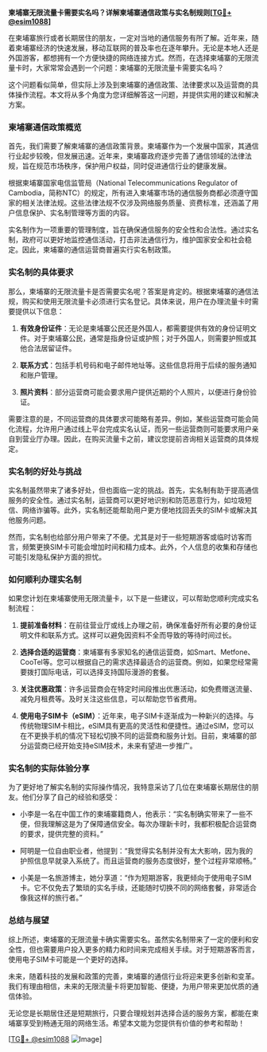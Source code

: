 **柬埔寨无限流量卡需要实名吗？详解柬埔寨通信政策与实名制规则[[TG💪+ @esim1088](https://t.me/s/esim1088)]**

在柬埔寨旅行或者长期居住的朋友，一定对当地的通信服务有所了解。近年来，随着柬埔寨经济的快速发展，移动互联网的普及率也在逐年攀升。无论是本地人还是外国游客，都想拥有一个方便快捷的网络连接方式。然而，在选择柬埔寨的无限流量卡时，大家常常会遇到一个问题：柬埔寨的无限流量卡需要实名吗？

这个问题看似简单，但实际上涉及到柬埔寨的通信政策、法律要求以及运营商的具体操作流程。本文将从多个角度为您详细解答这一问题，并提供实用的建议和解决方案。

### 柬埔寨通信政策概览

首先，我们需要了解柬埔寨的通信政策背景。柬埔寨作为一个发展中国家，其通信行业起步较晚，但发展迅速。近年来，柬埔寨政府逐步完善了通信领域的法律法规，旨在规范市场秩序，保护用户权益，同时促进通信行业的健康发展。

根据柬埔寨国家电信监管局（National Telecommunications Regulator of Cambodia，简称NTC）的规定，所有进入柬埔寨市场的通信服务商都必须遵守国家的相关法律法规。这些法律法规不仅涉及网络服务质量、资费标准，还涵盖了用户信息保护、实名制管理等方面的内容。

实名制作为一项重要的管理制度，旨在确保通信服务的安全性和合法性。通过实名制，政府可以更好地监控通信活动，打击非法通信行为，维护国家安全和社会稳定。因此，柬埔寨的通信运营商普遍实行实名制政策。

### 实名制的具体要求

那么，柬埔寨的无限流量卡是否需要实名呢？答案是肯定的。根据柬埔寨的通信法规，购买和使用无限流量卡必须进行实名登记。具体来说，用户在办理流量卡时需要提供以下信息：

1. **有效身份证件**：无论是柬埔寨公民还是外国人，都需要提供有效的身份证明文件。对于柬埔寨公民，通常是指身份证或护照；对于外国人，则需要护照或其他合法居留证件。
   
2. **联系方式**：包括手机号码和电子邮件地址等。这些信息将用于后续的服务通知和账户管理。

3. **照片资料**：部分运营商可能会要求用户提供近期的个人照片，以便进行身份验证。

需要注意的是，不同运营商的具体要求可能略有差异。例如，某些运营商可能会简化流程，允许用户通过线上平台完成实名认证，而另一些运营商则可能要求用户亲自到营业厅办理。因此，在购买流量卡之前，建议您提前咨询相关运营商的具体规定。

### 实名制的好处与挑战

实名制虽然带来了诸多好处，但也面临一定的挑战。首先，实名制有助于提高通信服务的安全性。通过实名制，运营商可以更好地识别和防范恶意行为，如垃圾短信、网络诈骗等。此外，实名制还能帮助用户更方便地找回丢失的SIM卡或解决其他服务问题。

然而，实名制也给部分用户带来了不便。尤其是对于一些短期游客或临时访客而言，频繁更换SIM卡可能会增加时间和精力成本。此外，个人信息的收集和存储也可能引发隐私保护方面的担忧。

### 如何顺利办理实名制

如果您计划在柬埔寨使用无限流量卡，以下是一些建议，可以帮助您顺利完成实名制流程：

1. **提前准备材料**：在前往营业厅或线上办理之前，确保准备好所有必要的身份证明文件和联系方式。这样可以避免因资料不全而导致的等待时间过长。

2. **选择合适的运营商**：柬埔寨有多家知名的通信运营商，如Smart、Metfone、CooTel等。您可以根据自己的需求选择最适合的运营商。例如，如果您经常需要拨打国际电话，可以选择支持国际漫游的套餐。

3. **关注优惠政策**：许多运营商会在特定时间段推出优惠活动，如免费赠送流量、减免月租费等。及时关注这些信息，可以帮助您节省费用。

4. **使用电子SIM卡（eSIM）**：近年来，电子SIM卡逐渐成为一种新兴的选择。与传统物理SIM卡相比，eSIM具有更高的灵活性和便捷性。通过eSIM，您可以在不更换手机的情况下轻松切换不同的运营商和服务计划。目前，柬埔寨的部分运营商已经开始支持eSIM技术，未来有望进一步推广。

### 实名制的实际体验分享

为了更好地了解实名制的实际操作情况，我特意采访了几位在柬埔寨长期居住的朋友。他们分享了自己的经验和感受：

- 小李是一名在中国工作的柬埔寨籍商人，他表示：“实名制确实带来了一些不便，但我理解这是为了保障通信安全。每次办理新卡时，我都积极配合运营商的要求，提供完整的资料。”

- 阿明是一位自由职业者，他提到：“我觉得实名制并没有太大影响，因为我的护照信息早就录入系统了。而且运营商的服务态度很好，整个过程非常顺畅。”

- 小美是一名旅游博主，她分享道：“作为短期游客，我更倾向于使用电子SIM卡。它不仅免去了繁琐的实名手续，还能随时切换不同的网络套餐，非常适合像我这样的旅行者。”

### 总结与展望

综上所述，柬埔寨的无限流量卡确实需要实名。虽然实名制带来了一定的便利和安全性，但也需要用户投入更多的精力和时间来完成相关手续。对于短期游客而言，使用电子SIM卡可能是一个更好的选择。

未来，随着科技的发展和政策的完善，柬埔寨的通信行业将迎来更多创新和变革。我们有理由相信，未来的无限流量卡将更加智能、便捷，为用户带来更加优质的通信体验。

无论您是长期居住还是短期旅行，只要合理规划并选择合适的服务方案，都能在柬埔寨享受到畅通无阻的网络生活。希望本文能为您提供有价值的参考和帮助！

[[TG💪+ @esim1088](https://t.me/s/esim1088) ![Image](https://i.postimg.cc/4NQfJmqS/Snipaste-2025-05-13-00-14-12.png)]